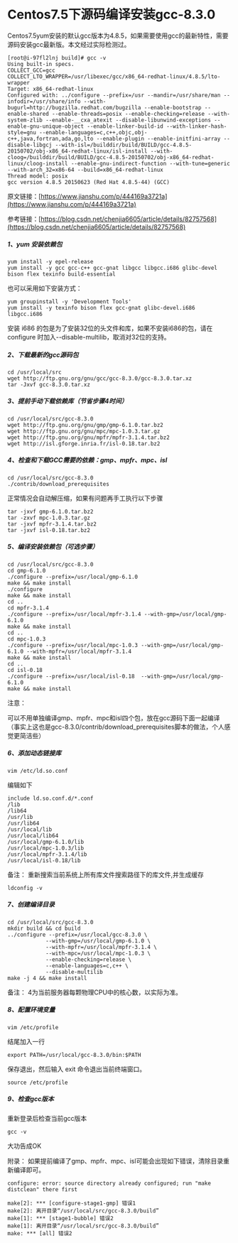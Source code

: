 # Centos7.5下源码编译安装gcc-8.3.0

Centos7.5yum安装的默认gcc版本为4.8.5，如果需要使用gcc的最新特性，需要源码安装gcc最新版。本文经过实际检测过。

```
[root@i-97fl2lnj build]# gcc -v
Using built-in specs.
COLLECT_GCC=gcc
COLLECT_LTO_WRAPPER=/usr/libexec/gcc/x86_64-redhat-linux/4.8.5/lto-wrapper
Target: x86_64-redhat-linux
Configured with: ../configure --prefix=/usr --mandir=/usr/share/man --infodir=/usr/share/info --with-bugurl=http://bugzilla.redhat.com/bugzilla --enable-bootstrap --enable-shared --enable-threads=posix --enable-checking=release --with-system-zlib --enable-__cxa_atexit --disable-libunwind-exceptions --enable-gnu-unique-object --enable-linker-build-id --with-linker-hash-style=gnu --enable-languages=c,c++,objc,obj-c++,java,fortran,ada,go,lto --enable-plugin --enable-initfini-array --disable-libgcj --with-isl=/builddir/build/BUILD/gcc-4.8.5-20150702/obj-x86_64-redhat-linux/isl-install --with-cloog=/builddir/build/BUILD/gcc-4.8.5-20150702/obj-x86_64-redhat-linux/cloog-install --enable-gnu-indirect-function --with-tune=generic --with-arch_32=x86-64 --build=x86_64-redhat-linux
Thread model: posix
gcc version 4.8.5 20150623 (Red Hat 4.8.5-44) (GCC) 
```

原文链接：[https://www.jianshu.com/p/444169a3721a](https://www.jianshu.com/p/444169a3721a)

参考链接：[https://blog.csdn.net/chenjia6605/article/details/82757568](https://blog.csdn.net/chenjia6605/article/details/82757568)

##### 1、yum 安装依赖包

```
yum install -y epel-release
yum install -y gcc gcc-c++ gcc-gnat libgcc libgcc.i686 glibc-devel bison flex texinfo build-essential 
```

也可以采用如下安装方式：
```
yum groupinstall -y 'Development Tools'
yum install -y texinfo bison flex gcc-gnat glibc-devel.i686 libgcc.i686
```

安装 i686 的包是为了安装32位的头文件和库，如果不安装i686的包，请在 configure 时加入--disable-multilib，取消对32位的支持。

##### 2、下载最新的gcc源码包


```
cd /usr/local/src
wget http://ftp.gnu.org/gnu/gcc/gcc-8.3.0/gcc-8.3.0.tar.xz
tar -Jxvf gcc-8.3.0.tar.xz
```

##### 3、提前手动下载依赖库（节省步骤4时间）

```
cd /usr/local/src/gcc-8.3.0
wget http://ftp.gnu.org/gnu/gmp/gmp-6.1.0.tar.bz2
wget http://ftp.gnu.org/gnu/mpc/mpc-1.0.3.tar.gz
wget http://ftp.gnu.org/gnu/mpfr/mpfr-3.1.4.tar.bz2
wget http://isl.gforge.inria.fr/isl-0.18.tar.bz2
```

##### 4、检查和下载GCC需要的依赖：gmp、mpfr、mpc、isl

```
cd /usr/local/src/gcc-8.3.0
./contrib/download_prerequisites
```

正常情况会自动解压缩，如果有问题再手工执行以下步骤

```
tar -jxvf gmp-6.1.0.tar.bz2
tar -zxvf mpc-1.0.3.tar.gz
tar -jxvf mpfr-3.1.4.tar.bz2
tar -jxvf isl-0.18.tar.bz2
```

##### 5、编译安装依赖包（可选步骤）

```
cd /usr/local/src/gcc-8.3.0
cd gmp-6.1.0
./configure --prefix=/usr/local/gmp-6.1.0
make && make install
./configure
make && make install
cd ..
cd mpfr-3.1.4
./configure --prefix=/usr/local/mpfr-3.1.4 --with-gmp=/usr/local/gmp-6.1.0
make && make install
cd ..
cd mpc-1.0.3
./configure --prefix=/usr/local/mpc-1.0.3 --with-gmp=/usr/local/gmp-6.1.0 --with-mpfr=/usr/local/mpfr-3.1.4
make && make install
cd ..
cd isl-0.18
./configure --prefix=/usr/local/isl-0.18  --with-gmp=/usr/local/gmp-6.1.0
make && make install
```

注意：

可以不用单独编译gmp、mpfr、mpc和isl四个包，放在gcc源码下面一起编译（事实上这也是gcc-8.3.0/contrib/download_prerequisites脚本的做法，个人感觉更简洁些）

##### 6、添加动态链接库

```
vim /etc/ld.so.conf
```

编辑如下

```
include ld.so.conf.d/*.conf
/lib
/lib64
/usr/lib
/usr/lib64
/usr/local/lib
/usr/local/lib64
/usr/local/gmp-6.1.0/lib
/usr/local/mpc-1.0.3/lib
/usr/local/mpfr-3.1.4/lib
/usr/local/isl-0.18/lib
```


备注： 重新搜索当前系统上所有库文件搜索路径下的库文件,并生成缓存

```
ldconfig -v 
```

##### 7、创建编译目录

```
cd /usr/local/src/gcc-8.3.0
mkdir build && cd build
../configure --prefix=/usr/local/gcc-8.3.0 \
			--with-gmp=/usr/local/gmp-6.1.0 \
			--with-mpfr=/usr/local/mpfr-3.1.4 \
			--with-mpc=/usr/local/mpc-1.0.3 \
			--enable-checking=release \
			--enable-languages=c,c++ \
			--disable-multilib
make -j 4 && make install
```
备注： 4为当前服务器每颗物理CPU中的核心数，以实际为准。

##### 8、配置环境变量

```
vim /etc/profile
```

结尾加入一行

```
export PATH=/usr/local/gcc-8.3.0/bin:$PATH
```

保存退出，然后输入 exit 命令退出当前终端窗口。

```
source /etc/profile
```

##### 9、检查gcc版本

重新登录后检查当前gcc版本

```
gcc -v
```

大功告成OK

附录：
如果提前编译了gmp、mpfr、mpc、isl可能会出现如下错误，清除目录重新编译即可。

    configure: error: source directory already configured; run "make distclean" there first
    
    make[2]: *** [configure-stage1-gmp] 错误1
    make[2]: 离开目录“/usr/local/src/gcc-8.3.0/build”
    make[1]: *** [stage1-bubble] 错误2
    make[1]: 离开目录“/usr/local/src/gcc-8.3.0/build”
    make: *** [all] 错误2



